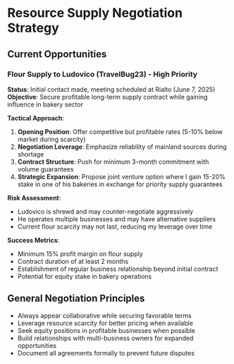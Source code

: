 # Resource Supply Negotiation Strategy

## Current Opportunities

### Flour Supply to Ludovico (TravelBug23) - High Priority
**Status**: Initial contact made, meeting scheduled at Rialto (June 7, 2025)
**Objective**: Secure profitable long-term supply contract while gaining influence in bakery sector

**Tactical Approach**:
1. **Opening Position**: Offer competitive but profitable rates (5-10% below market during scarcity)
2. **Negotiation Leverage**: Emphasize reliability of mainland sources during shortage
3. **Contract Structure**: Push for minimum 3-month commitment with volume guarantees
4. **Strategic Expansion**: Propose joint venture option where I gain 15-20% stake in one of his bakeries in exchange for priority supply guarantees

**Risk Assessment**:
- Ludovico is shrewd and may counter-negotiate aggressively
- He operates multiple businesses and may have alternative suppliers
- Current flour scarcity may not last, reducing my leverage over time

**Success Metrics**:
- Minimum 15% profit margin on flour supply
- Contract duration of at least 2 months
- Establishment of regular business relationship beyond initial contract
- Potential for equity stake in bakery operations

## General Negotiation Principles
- Always appear collaborative while securing favorable terms
- Leverage resource scarcity for better pricing when available
- Seek equity positions in profitable businesses when possible
- Build relationships with multi-business owners for expanded opportunities
- Document all agreements formally to prevent future disputes
